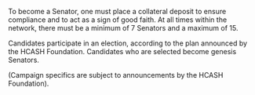 To become a Senator, one must place a collateral deposit to ensure compliance and to act as a sign of good faith. At all times within the network, there must be a minimum of 7 Senators and a maximum of 15. 

Candidates participate in an election, according to the plan announced by the HCASH Foundation. Candidates who are selected become genesis Senators. 

(Campaign specifics are subject to announcements by the HCASH Foundation).
